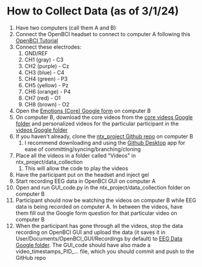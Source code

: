 # How to Collect Data (as of 3/1/24)
1. Have two computers (call them A and B)
2. Connect the OpenBCI headset to connect to computer A following this [OpenBCI Tutorial](https://docs.google.com/document/d/1t7J3HIWkAL-0ryzGdOWXVq6LT_B7E0RlaZHDBdEPonE/edit)
3. Connect these electrodes:
	1. GND/REF
	2. CH1 (gray) - C3
	3. CH2 (purple) - Cz
	4. CH3 (blue) - C4
	5. CH4 (green) - P3
	6. CH5 (yellow) - Pz
	7. CH6 (orange) - P4
	8. CH7 (red) - O1
	9. CH8 (brown) - O2
4. Open the [Emotions (Core) Google form](https://docs.google.com/forms/d/1aDTQFd7sgwAe5aftb-0PMRY1PHD_xGIRps1IsHuxMGY/) on computer B
5. On computer B, download the core videos from the [core videos Google folder](https://drive.google.com/drive/u/4/folders/1S_godbS0hgS7s1HXCP3pEBIY3kTHCRBT) and personalized videos for the particular participant in the [videos Google folder](https://drive.google.com/drive/u/4/folders/1try2zBZe23IJKfLDlCuc-OsLTiF9RCjJ)
6. If you haven't already, clone the [ntx_project Github repo](https://github.com/BenFalken/ntx_project/) on computer B
	1. I recommend downloading and using the [Github Desktop](https://desktop.github.com/) app for ease of committing/syncing/branching/cloning
7. Place all the videos in a folder called "Videos" in ntx_project/data_collection
	1. This will allow the code to play the videos
8. Have the participant put on the headset and inject gel
9. Start recording EEG data in OpenBCI GUI on computer A
10. Open and run GUI_code.py in the ntx_project/data_collection folder on computer B
11. Participant should now be watching the videos on computer B while EEG data is being recorded on computer A. In between the videos, have them fill out the Google form question for that particular video on computer B
12. When the participant has gone through all the videos, stop the data recording on OpenBCI GUI and upload the data (it saves it in User/Documents/OpenBCI_GUI/Recordings by default) to [EEG Data Google folder](https://drive.google.com/drive/u/4/folders/1t2ojmeJQUX4dkLSUQ174-I80VX6uHoQK). The GUI_code should have also made a video_timestamps_PID_... file, which you should commit and push to the GitHub repo
